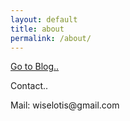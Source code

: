 ```yaml
---
layout: default
title: about
permalink: /about/
---
```

<script src = "/js/greensock/TweenMax.min.js"></script>
<script src = "/js/greensock/plugins/TextPlugin.min.js"></script>
<link rel="stylesheet" href="/css/about.css" />
<div>
<a href="/home" class="btn-blog_link">Go to Blog..</a>
</div>
<section id="say_hello">
  <p class="greeting"></p>
  <!-- <div class="hello_area">
안녕하세요.<br> 도전을 두려워하지 않는 <span class="strong_1">프로열정러</span><br>
<span class="strong_2">개발자 유수연</span>입니다.
  </div>
  <img src="/assets/me.gif" alt="유수연사진"/>
  <span class="scrollinfo">Scroll▼</span> -->
</section>

<section id="introduce">
  <p class="title">Contact..</p>
  <p>Mail: wiselotis@gmail.com</p>
</section>
 <div class="flower_area">
</div>

<script>
 $(document).ready(function(){
 	TweenMax.to('.greeting', 3, {text:"Hello- Nice to see you!", ease:Linear.easeNone, repeat: -1, repeatDelay:1 });

  var falling = true;

  TweenLite.set(".flower_area",{perspective:600})
  //TweenLite.set("img",{xPercent:"-50%",yPercent:"-50%"}
  var total = 30;
  var container =$(".flower_area"),	w = window.innerWidth , h = window.innerHeight;

   for (i=0; i<total; i++){
     var flower = $("<span></span>");
      TweenLite.set(flower, {attr:{class:'flowers'},x:R(0,w),y:R(-200,-150),z:R(-200,200)});
     container.append(flower);
     fallingElm(flower);
   }

   function fallingElm(elm){
     TweenMax.to(elm,R(6,15),{y:h+100,ease:Linear.easeNone,repeat:-1,delay:-15});
     TweenMax.to(elm,R(4,8),{x:'+=100',rotationZ:R(0,180),repeat:-1,yoyo:true,ease:Sine.easeInOut});
     TweenMax.to(elm,R(2,8),{rotationX:R(0,360),rotationY:R(0,360),repeat:-1,yoyo:true,ease:Sine.easeInOut,delay:-5});
   };

  function R(min,max) {return min+Math.random()*(max-min)};

});
</script>
